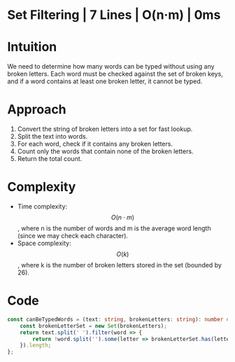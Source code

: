 # Set Filtering | 7 Lines | O(n·m) | 0ms

# Intuition
We need to determine how many words can be typed without using any broken letters. Each word must be checked against the set of broken keys, and if a word contains at least one broken letter, it cannot be typed.

# Approach
1. Convert the string of broken letters into a set for fast lookup.  
2. Split the text into words.  
3. For each word, check if it contains any broken letters.  
4. Count only the words that contain none of the broken letters.  
5. Return the total count.  

# Complexity
- Time complexity: $$O(n \cdot m)$$, where n is the number of words and m is the average word length (since we may check each character).  
- Space complexity: $$O(k)$$, where k is the number of broken letters stored in the set (bounded by 26).  

# Code
```typescript
const canBeTypedWords = (text: string, brokenLetters: string): number => {
    const brokenLetterSet = new Set(brokenLetters);
    return text.split(' ').filter(word => {
        return !word.split('').some(letter => brokenLetterSet.has(letter));
    }).length;
};
```